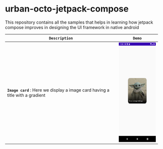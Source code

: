 # urban-octo-jetpack-compose
This repository contains all the samples that helps in learning how jetpack compose improves in designing the UI framework in native android


| **`Description`** | **`Demo`** |
| ------------------------------- | ---------- |
| **`Image card`** : Here we display a image card having a title with a gradient  | <img src="https://github.com/devrath/urban-octo-jetpack-compose/blob/main/assets/outputs/imagecard.png" width="160" height="330"/> |
